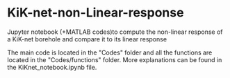 # KiK-net-non-Linear-response
Jupyter notebook (+MATLAB codes)to compute the non-linear response of a KiK-net borehole and compare it to its linear response

The main code is located in the "Codes" folder and all the functions are located in the "Codes/functions" folder.
More explanations can be found in the KiKnet_notebook.ipynb file.
